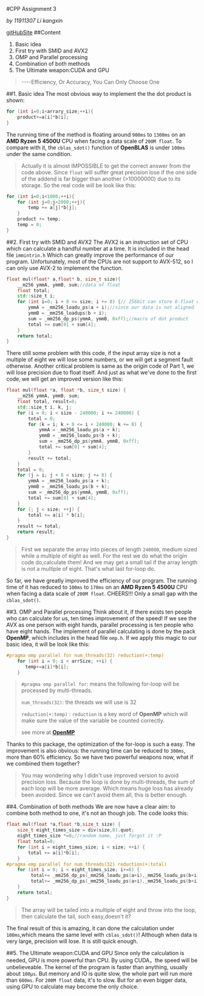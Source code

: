 #CPP Assignment 3

*by 11911307 Li kangxin*

[gitHubSite](https://github.com/WhiT-Eboard/CPP_ASS3_WB)
##Content
1. Basic idea
2. First try with SMID and AVX2
3. OMP and Parallel processing
4. Combination of both methods
5. The Ultimate weapon:CUDA and GPU

>\-\-\-\-Efficiency, Or Accuracy, You Can Only Choose One
>


##1. Basic idea
The most obvious way to implement the the dot product is shown:

```c++
for (int i=0;i<arrary_size;++i){
    product+=a[i]*b[i];
}
```
The running time of the method is floating around `900ms` to `1300ms` on an **AMD Ryzen 5 4500U** CPU when facing a data
scale of `200M float`.
To compare with it, the `cblas_sdot()` function of **OpenBLAS** is under `100ms` under the same condition.
>Actually it is almost IMPOSSIBLE to get the correct answer from the code above. Since `float` will suffer great 
>precision lose if the one side of the addend is far bigger than another (>10000000) due to its storage. So the real 
>code will be look like this:

```c++
for (int i=0;i<1000;++i){
    for (int j=0;j<2000;++j){
        temp += a[j]*b[j];
    }
    product += temp;
    temp = 0;
}
``` 
##2. First try with SMID and AVX2
The AVX2 is an instruction set of CPU which can calculate a handful number at a time. It is included in the head file 
`immintrin.h` Which can greatly improve the 
performance of our program. Unfortunately, most of the CPUs are not support to AVX-512, so I can only use AVX-2 to 
implement the function.
````c++
float mul(float* a,float* b, size_t size){
    __m256 ymmA, ymmB, sum;//data of float 
    float total;
    std::size_t i;
    for (int i=0; i + 8 <= size; i += 8) {// 256bit can store 8-float number at a time
        ymmA = _mm256_loadu_ps(a + i);//since our data is not aligned
        ymmB = _mm256_loadups(b + i);
        sum = _mm256_dp_ps(ymmA, ymmB, 0xff);//macro of dot product 
        total += sum[0] + sum[4];
    }
    return total;
}
````
There still some problem with this code, if the input array size is not a multiple of eight we will lose some numbers, or
we will get a segment fault otherwise. Another critical problem is same as the origin code of Part 1, we will lose 
precision due to float itself. And just as what we've done to the first code, we will get an improved version like this:
````c++
float mul(float *a, float *b, size_t size) {
    __m256 ymmA, ymmB, sum;
    float total, result=0;
    std::size_t i, k, j;
    for (i = 0; i < size - 240000; i += 240000) {
        total = 0;
        for (k = i; k + 8 <= i + 240000; k += 8) {
            ymmA = _mm256_loadu_ps(a + k);
            ymmB = _mm256_loadu_ps(b + k);
            sum = _mm256_dp_ps(ymmA, ymmB, 0xff);
            total += sum[0] + sum[4];
        }
        result += total;
    }
    total = 0;
    for (j = i; j + 8 < size; j += 8) {
        ymmA = _mm256_loadu_ps(a + k);
        ymmB = _mm256_loadu_ps(b + k);
        sum = _mm256_dp_ps(ymmA, ymmB, 0xff);
        total += sum[0] + sum[4];
    }
    for (; j < size; ++j) {
        total += a[i] * b[i];
    }
    result += total;
    return result;
}
````
>First we separate the array into pieces of length `240000`, medium sized while a multiple of eight as well.
>For the rest we do what the origin code do,calculate them! And we may get a small tail if the array length is not a 
>multiple of eight. That's what last for-loop do.

So far, we have greatly improved the efficiency of our program. The running time of it has reduced to `100ms` to `170ms`
on an **AMD Ryzen 5 4500U** CPU when facing a data scale of `200M float`. CHEERS!!!
Only a small gap with the `cblas_sdot()`.

##3. OMP and Parallel processing
Think about it, if there exists ten people who can calculate for us, ten times improvement of the speed! If we see the 
AVX as one person with eight hands, parallel processing is ten people who have eight hands. The implement of parallel
calculating is done by the pack **OpenMP**, which includes in the head file `omp.h`. If we apply this magic to our basic
idea, it will be look like this:
````c++
#pragma omp parallel for num_threads(32) reduction(+:temp)
    for (int i = 0; i < arrSize; ++i) {
       temp+=a[i]*b[i];
    }
````
>`#pragma omp parallel for`: means the following for-loop will be processed by multi-threads.
>
>`num_threads(32)`: the threads we will use is 32
>
>`reduction(+:temp)` : `reduction` is a key word of **OpenMP** which will make sure the value of the variable be counted
>correctly.
>
>see more at [**OpenMP**](https://zhuanlan.zhihu.com/p/61857547)

Thanks to this package, the optimization of the for-loop is such a easy. The improvement is also obvious: the running
time can be reduced to `300ms`, more than 60% efficiency. So we have two powerful weapons now, what if we combined them
together?
>You may wondering why I didn't use improved version to avoid precision loss. Because the loop is done by multi-threads,
>the sum of each loop will be more average. Which means huge loss has already been avoided. Since we can't avoid them 
>all, this is better enough.

##4. Combination of both methods
We are now have a clear aim: to combine both method to one, it's not an though job. The code looks this:
````c++
float mul(float *a,float *b,size_t size) {
    size_t eight_times_size = div(size,8).quot;
    eight_times_size *=8;//random name, just forgot it :P
    float total=0;
    for (int i = eight_times_size; i < size; ++i) {
        total += a[i]*b[i];
    }
#pragma omp parallel for num_threads(32) reduction(+:total)
    for (int i = 0; i < eight_times_size; i+=8) {
         total+= _mm256_dp_ps(_mm256_loadu_ps(a+i),_mm256_loadu_ps(b+i),0xff)[0];
         total+= _mm256_dp_ps(_mm256_loadu_ps(a+i),_mm256_loadu_ps(b+i),0xff)[4];
    }
    return total;
}
````
>The array will be tailed into a multiple of eight and throw into the loop, then calculate the tail, such easy,doesn't it?

The final result of this is amazing, it can done the calculation under `100ms`,which means the same level with 
`cblas_sdot()`! Although when data is very large, precision will lose. It is still quick enough.

##5. The Ultimate weapon:CUDA and GPU
Since only the calculation is needed, GPU is more powerful than CPU. By using CUDA，the  speed will be unbelieveable.
The kernel of the program is faster than anything, usually about `100μs`. But memory and IO is quite slow, the whole part
will run more than `600ms`. For `200M float` data, it's to slow. But for an even bigger data, 
using GPU to calculate may become the only choice.
